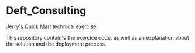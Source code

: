 # Deft_Consulting
Jerry's Quick Mart technical exercise.

This repository contain's the exercice code, as well as an explanation about the solution and the deployment process.
